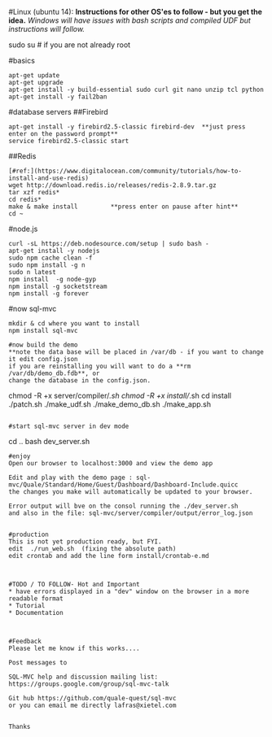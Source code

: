 
#Linux (ubuntu 14):
**Instructions for other OS'es to follow - but you get the idea.**
*Windows will have issues with bash scripts and compiled UDF but instructions will follow.*

sudo su # if you are not already root       

#basics
```
apt-get update
apt-get upgrade
apt-get install -y build-essential sudo curl git nano unzip tcl python
apt-get install -y fail2ban
```

#database servers
##Firebird
```
apt-get install -y firebird2.5-classic firebird-dev  **just press enter on the password prompt**
service firebird2.5-classic start
```

##Redis
```
[#ref:](https://www.digitalocean.com/community/tutorials/how-to-install-and-use-redis)
wget http://download.redis.io/releases/redis-2.8.9.tar.gz
tar xzf redis*
cd redis*
make & make install         **press enter on pause after hint**
cd ~
```

#node.js
```
curl -sL https://deb.nodesource.com/setup | sudo bash -
apt-get install -y nodejs
sudo npm cache clean -f
sudo npm install -g n
sudo n latest
npm install  -g node-gyp
npm install -g socketstream
npm install -g forever
```

#now sql-mvc
```
mkdir & cd where you want to install
npm install sql-mvc         

#now build the demo
**note the data base will be placed in /var/db - if you want to change it edit config.json
if you are reinstalling you will want to do a **rm  /var/db/demo_db.fdb**, or 
change the database in the config.json.
```
chmod -R +x server/compiler/*.sh
chmod -R +x install/*.sh
cd install
./patch.sh
./make_udf.sh
./make_demo_db.sh
./make_app.sh
```

#start sql-mvc server in dev mode
```
cd ..
bash dev_server.sh
```
#enjoy
Open our browser to localhost:3000 and view the demo app

Edit and play with the demo page : sql-mvc/Quale/Standard/Home/Guest/Dashboard/Dashboard-Include.quicc
the changes you make will automatically be updated to your browser.

Error output will bve on the consol running the ./dev_server.sh
and also in the file: sql-mvc/server/compiler/output/error_log.json


#production
This is not yet production ready, but FYI.
edit  ./run_web.sh  (fixing the absolute path)
edit crontab and add the line form install/crontab-e.md



#TODO / TO FOLLOW- Hot and Important
* have errors displayed in a "dev" window on the browser in a more readable format
* Tutorial
* Documentation



#Feedback
Please let me know if this works....

Post messages to 

SQL-MVC help and discussion mailing list: https://groups.google.com/group/sql-mvc-talk

Git hub https://github.com/quale-quest/sql-mvc
or you can email me directly lafras@xietel.com


Thanks


